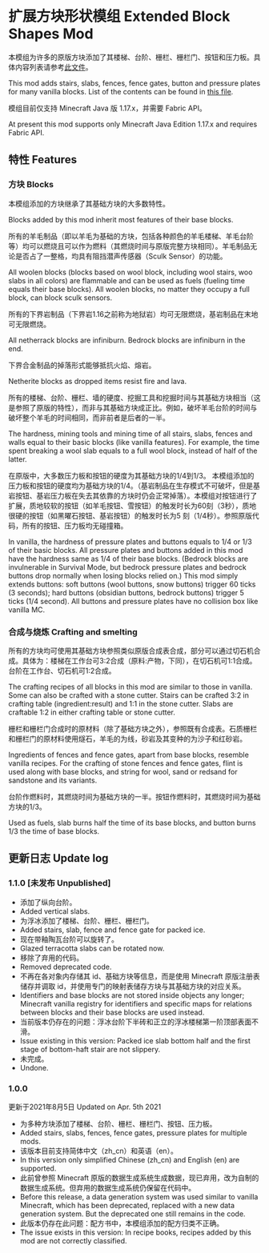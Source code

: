 # 扩展方块形状模组 Extended Block Shapes Mod

本模组为许多的原版方块添加了其楼梯、台阶、栅栏、栅栏门、按钮和压力板。具体内容列表请参考[此文件](BlockList.md)。

This mod adds stairs, slabs, fences, fence gates, button and pressure plates for many vanilla blocks. List of the 
contents can be found in [this file](BlockList.md).

模组目前仅支持 Minecraft Java 版 1.17.x，并需要 Fabric API。

At present this mod supports only Minecraft Java Edition 1.17.x and requires Fabric API.

## 特性 Features

### 方块 Blocks

本模组添加的方块继承了其基础方块的大多数特性。

Blocks added by this mod inherit most features of their base blocks.

所有的羊毛制品（即以羊毛为基础的方块，包括各种颜色的羊毛楼梯、羊毛台阶等）均可以燃烧且可以作为燃料（其燃烧时间与原版完整方块相同）。羊毛制品无论是否占了一整格，均具有阻挡潜声传感器（Sculk Sensor）的功能。

All woolen blocks (blocks based on wool block, including wool stairs, woo slabs in all colors) are flammable and can 
be used as fuels (fueling time equals their base blocks). All woolen blocks, no matter they occupy a full block, can 
block sculk sensors.

所有的下界岩制品（下界岩1.16之前称为地狱岩）均可无限燃烧，基岩制品在末地可无限燃烧。

All netherrack blocks are infiniburn. Bedrock blocks are infiniburn in the end.

下界合金制品的掉落形式能够抵抗火焰、熔岩。

Netherite blocks as dropped items resist fire and lava.

所有的楼梯、台阶、栅栏、墙的硬度、挖掘工具和挖掘时间与其基础方块相当（这是参照了原版的特性），而非与其基础方块成正比。例如，破坏羊毛台阶的时间与破坏整个羊毛的时间相同，而非前者是后者的一半。

The hardness, mining tools and mining time of all stairs, slabs, fences and walls equal to their basic blocks (like 
vanilla features). For example, the time spent breaking a wool slab equals to a full wool block, instead of half of 
the latter.

在原版中，大多数压力板和按钮的硬度为其基础方块的1/4到1/3。 本模组添加的压力板和按钮的硬度均为基础方块的1/4。（基岩制品在生存模式不可破坏，但是基岩按钮、基岩压力板在失去其依靠的方块时仍会正常掉落）。本模组对按钮进行了扩展，质地较软的按钮（如羊毛按钮、雪按钮）的触发时长为60刻（3秒），质地很硬的按钮（如黑曜石按钮、基岩按钮）的触发时长为5
刻（1/4秒）。参照原版代码，所有的按钮、压力板均无碰撞箱。

In vanilla, the hardness of pressure plates and buttons equals to 1/4 or 1/3 of their basic blocks. All pressure plates 
and buttons added in this mod have the hardness same as 1/4 of their base blocks. (Bedrock blocks are invulnerable 
in Survival Mode, but bedrock pressure plates and bedrock buttons drop normally when losing blocks relied on.) This 
mod simply extends buttons: soft buttons (wool buttons, snow buttons) trigger 60 ticks (3 seconds); hard buttons 
(obsidian buttons, bedrock buttons) trigger 5 ticks (1/4 second). All buttons and pressure plates have no collision 
box like vanilla MC.

### 合成与烧炼 Crafting and smelting

所有的方块均可使用其基础方块参照类似原版合成表合成，部分可以通过切石机合成。具体为：楼梯在工作台可3:2合成（原料:产物，下同），在切石机可1:1合成。台阶在工作台、切石机可1:2合成。

The crafting recipes of all blocks in this mod are similar to those in vanilla. Some can also be crafted with a 
stone cutter. Stairs can be crafted 3:2 in crafting table (ingredient:result) and 1:1 in the stone cutter. Slabs are 
craftable 1:2 in either crafting table or stone cutter.

栅栏和栅栏门合成时的原材料（除了基础方块之外），参照既有合成表。石质栅栏和栅栏门的原材料使用燧石，羊毛的为线，砂岩及其变种的为沙子和红砂岩。

Ingredients of fences and fence gates, apart from base blocks, resemble vanilla recipes. For the crafting of stone 
fences and fence gates, flint is used along with base blocks, and string for wool, sand or redsand for sandstone and 
its variants.

台阶作燃料时，其燃烧时间为基础方块的一半。按钮作燃料时，其燃烧时间为基础方块的1/3。

Used as fuels, slab burns half the time of its base blocks, and button burns 1/3 the time of base blocks.

## 更新日志 Update log

### 1.1.0 [未发布 Unpublished]
- 添加了纵向台阶。
- Added vertical slabs.
- 为浮冰添加了楼梯、台阶、栅栏、栅栏门。
- Added stairs, slab, fence and fence gate for packed ice.
- 现在带釉陶瓦台阶可以旋转了。
- Glazed terracotta slabs can be rotated now.
- 移除了弃用的代码。
- Removed deprecated code.
- 不再在各对象内存储其 id、基础方块等信息，而是使用 Minecraft 原版注册表储存并调取 id，并使用专门的映射表储存方块与其基础方块的对应关系。
- Identifiers and base blocks are not stored inside objects any longer; Minecraft vanilla registry for identifiers 
  and specific maps for relations between blocks and their base blocks are used instead.
- 当前版本仍存在的问题：浮冰台阶下半砖和正立的浮冰楼梯第一阶顶部表面不滑。
- Issue existing in this version: Packed ice slab bottom half and the first stage of bottom-haft stair are not slippery.
- 未完成。
- Undone.

### 1.0.0
更新于2021年8月5日 Updated on Apr. 5th 2021

- 为多种方块添加了楼梯、台阶、栅栏、栅栏门、按钮、压力板。
- Added stairs, slabs, fences, fence gates, pressure plates for multiple mods.
- 该版本目前支持简体中文（zh_cn）和英语（en）。
- In this version only simplified Chinese (zh_cn) and English (en) are supported.
- 此前曾参照 Minecraft 原版的数据生成系统生成数据，现已弃用，改为自制的数据生成系统。但弃用的数据生成系统仍保留在代码中。
- Before this release, a data generation system was used similar to vanilla Minecraft, which has been deprecated, 
  replaced with a new data generation system. But the deprecated one still remains in the code.
- 此版本仍存在此问题：配方书中，本模组添加的配方归类不正确。
- The issue exists in this version: In recipe books, recipes added by this mod are not correctly classified.
